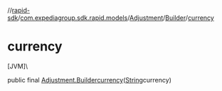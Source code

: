//[rapid-sdk](../../../../index.md)/[com.expediagroup.sdk.rapid.models](../../index.md)/[Adjustment](../index.md)/[Builder](index.md)/[currency](currency.md)

# currency

[JVM]\

public final [Adjustment.Builder](index.md)[currency](currency.md)([String](https://docs.oracle.com/javase/8/docs/api/java/lang/String.html)currency)
